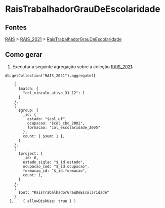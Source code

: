 # RaisTrabalhadorGrauDeEscolaridade

## Fontes 

[RAIS](../../RAIS.md) > [RAIS_2021](../raizes/RAIS_2021.md) > [RaisTrabalhadorGrauDeEscolaridade](./RaisTrabalhadorGrauDeEscolaridade.md)

## Como gerar

1. Executar a seguinte agregação sobre a coleção [RAIS_2021](../raizes/RAIS_2021.md):

```
db.getCollection("RAIS_2021").aggregate([

    {
      $match: {
        "col_vinculo_ativo_31_12": 1
      }
    },
    {
      $group: {
        _id: {
          estado: "$col_uf",
          ocupacao: "$col_cbo_2002",
          formacao: "col_escolaridade_2005"
        },
        count: { $sum: 1 },
      }
    },
    {
      $project: {
        _id: 0,
        estado_sigla: "$_id.estado",
        ocupacao_cod: "$_id.ocupacao",
        formacao_id: "$_id.formacao",
        count: 1,
      }
    },
    {
      $out: "RaisTrabalhadorGrauDeEscolaridade"
    }
  ],    { allowDiskUse: true } )
```